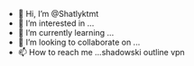 - 👋 Hi, I’m @Shatlyktmt
- 👀 I’m interested in ...
- 🌱 I’m currently learning ...
- 💞️ I’m looking to collaborate on ...
- 📫 How to reach me ...shadowski outline vpn

<!---
Shatlyktmt/Shatlyktmt is a ✨ special ✨ repository because its `README.md` (this file) appears on your GitHub profile.
You can click the Preview link to take a look at your changes.
--->
